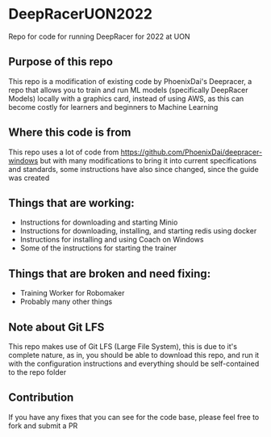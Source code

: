 # DeepRacerUON2022
Repo for code for running DeepRacer for 2022 at UON

## Purpose of this repo
This repo is a modification of existing code by PhoenixDai's Deepracer, a repo that allows you to train and run ML models (specifically DeepRacer Models) locally with a graphics card, instead of using AWS, as this can become costly for learners and beginners to Machine Learning

## Where this code is from
This repo uses a lot of code from https://github.com/PhoenixDai/deepracer-windows but with many modifications to bring it into current specifications and standards, some instructions have also since changed, since the guide was created

## Things that are working:
- Instructions for downloading and starting Minio
- Instructions for downloading, installing, and starting redis using docker
- Instructions for installing and using Coach on Windows
- Some of the instructions for starting the trainer

## Things that are broken and need fixing:
- Training Worker for Robomaker
- Probably many other things

## Note about Git LFS
This repo makes use of Git LFS (Large File System), this is due to it's complete nature, as in, you should be able to download this repo, and run it with the configuration instructions and everything should be self-contained to the repo folder

## Contribution
If you have any fixes that you can see for the code base, please feel free to fork and submit a PR
